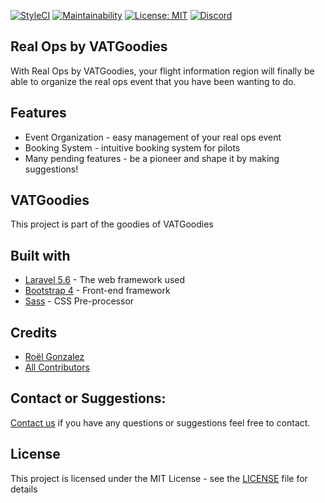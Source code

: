[![StyleCI](https://github.styleci.io/repos/116734296/shield?branch=master)](https://github.styleci.io/repos/116734296)
[![Maintainability](https://api.codeclimate.com/v1/badges/6ab5debc888db6e71d03/maintainability)](https://codeclimate.com/github/vatsimgoodies/vatsim-real-ops/maintainability)
[![License: MIT](https://img.shields.io/badge/License-MIT-green.svg)](https://opensource.org/licenses/MIT)
[![Discord](https://img.shields.io/discord/545254906257342493.svg?color=7289DA&label=Discord&style=popout)](https://vatgoodies.com/discord)

## Real Ops by VATGoodies
With Real Ops by VATGoodies, your flight information region will finally be able to organize the real ops event that you have been wanting to do.

## Features
* Event Organization - easy management of your real ops event
* Booking System - intuitive booking system for pilots
* Many pending features - be a pioneer and shape it by making suggestions!

## VATGoodies
This project is part of the goodies of VATGoodies

## Built with
* [Laravel 5.6](https://laravel.com) - The web framework used
* [Bootstrap 4](https://getbootstrap.com/docs/4.0/) - Front-end framework
* [Sass](https://sass-lang.com/) - CSS Pre-processor

## Credits
* [Roël Gonzalez](https://github.com/roelgonzalez/)
* [All Contributors](../../contributors)

## Contact or Suggestions:
[Contact us](https://rolgonzalez.typeform.com/to/CjREly) if you have any questions or suggestions feel free to contact.

## License
This project is licensed under the MIT License - see the [LICENSE](LICENSE.md) file for details
